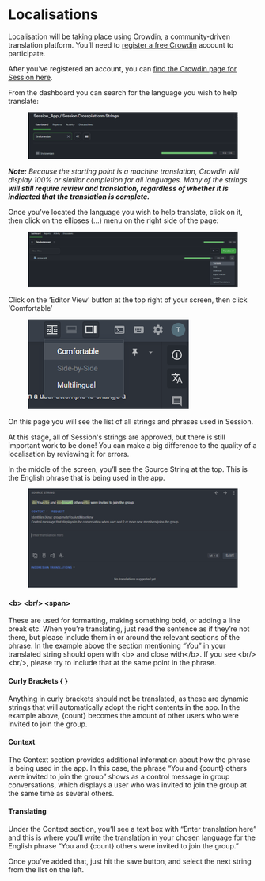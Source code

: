 # Localisations

Localisation will be taking place using Crowdin, a community-driven translation platform. You’ll need to [register a free Crowdin](https://accounts.crowdin.com/register) account to participate.

After you’ve registered an account, you can [find the Crowdin page for Session here](https://crowdin.com/project/session-crossplatform-strings).

From the dashboard you can search for the language you wish to help translate:

<figure><img src="../.gitbook/assets/image (2).png" alt=""><figcaption></figcaption></figure>

_**Note:** Because the starting point is a machine translation, Crowdin will display 100% or similar completion for all languages. Many of the strings **will still require review and translation, regardless of whether it is indicated that the translation is complete.**_

Once you’ve located the language you wish to help translate, click on it, then click on the ellipses (…) menu on the right side of the page:

<figure><img src="../.gitbook/assets/image (1) (1).png" alt=""><figcaption></figcaption></figure>

Click on the ‘Editor View’ button at the top right of your screen, then click ‘Comfortable’

<figure><img src="../.gitbook/assets/image (2) (3).png" alt=""><figcaption></figcaption></figure>

On this page you will see the list of all strings and phrases used in Session.&#x20;

At this stage, all of Session's strings are approved, but there is still important work to be done! You can make a big difference to the quality of a localisation by reviewing it for errors.

In the middle of the screen, you’ll see the Source String at the top. This is the English phrase that is being used in the app.

<figure><img src="../.gitbook/assets/image (3).png" alt=""><figcaption></figcaption></figure>

#### \<b> \<br/> \<span>

These are used for formatting, making something bold, or adding a line break etc. When you’re translating, just read the sentence as if they’re not there, but please include them in or around the relevant sections of the phrase. In the example above the section mentioning “You” in your translated string should open with \<b> and close with\</b>. If you see \<br/>\<br/>, please try to include that at the same point in the phrase.

#### Curly Brackets { }

Anything in curly brackets should not be translated, as these are dynamic strings that will automatically adopt the right contents in the app. In the example above, {count} becomes the amount of other users who were invited to join the group.

#### Context

The Context section provides additional information about how the phrase is being used in the app. In this case, the phrase “You and {count} others were invited to join the group” shows as a control message in group conversations, which displays a user who was invited to join the group at the same time as several others.

#### Translating

Under the Context section, you’ll see a text box with “Enter translation here” and this is where you’ll write the translation in your chosen language for the English phrase “You and {count} others were invited to join the group.”

Once you’ve added that, just hit the save button, and select the next string from the list on the left.
